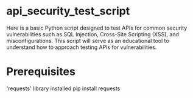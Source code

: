 # api_security_test_script
Here is a basic Python script designed to test APIs for common security  vulnerabilities such as SQL Injection, Cross-Site Scripting (XSS), and  misconfigurations. This script will serve as an educational tool to understand how to approach testing APIs for vulnerabilities.

# Prerequisites
'requests' library installed
pip install requests
